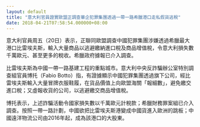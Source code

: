 ```yaml
---
layout: default
title: "意大利官員證實歐盟正調查華企犯罪集團透過一帶一路希臘港口走私假貨逃稅"
date: 2018-04-21T07:58:54.000000+08:00
---
```


意大利官員周五（20日）表示，正聯同歐盟調查中國犯罪集團涉嫌透過希臘最大港口比雷埃夫斯，輸入大量商品以逃避繳納進口稅及商品增值稅，令意大利損失數千萬歐元、甚至更多的稅收。希臘政府據報已介入調查。

比雷埃夫斯為中國一帶一路基建工程的重點城市。意大利中央反詐騙辦公室特別調查組官員博托（Fabio Botto）指，有證據顯示中國犯罪集團透過旗下公司，經比雷埃夫斯輸入大量冒牌衣服鞋履，在貨品價值上向歐盟海關「報細數」，避免繳交進口稅；又虛報收貨的公司，以逃避繳交商品增值稅。

博托表示，上述詐騙活動令國家損失數以千萬歐元計稅款；希臘財務罪案組已介入調查。按照一帶一路計劃，中國欲把比雷埃夫斯港變成中國貨進入歐洲的跳板；中國遠洋物流公司由2016年起，成為該港口的大股東。

